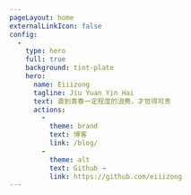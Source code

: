 ```yaml
---
pageLayout: home
externalLinkIcon: false
config:
  -
    type: hero
    full: true
    background: tint-plate
    hero:
      name: Eiiizong
      tagline: Jiu Yuan Yin Hai
      text: 直到青春一定程度的浪费，才觉得可贵
      actions:
        -
          theme: brand
          text: 博客
          link: /blog/
        -
          theme: alt
          text: Github →
          link: https://github.com/eiiizong
---
```

